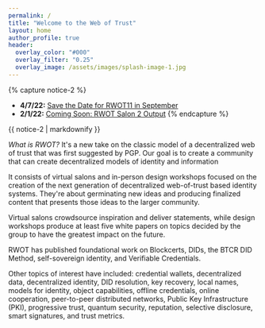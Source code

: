 ```yaml
---
permalink: /
title: "Welcome to the Web of Trust"
layout: home
author_profile: true
header:
  overlay_color: "#000"
  overlay_filter: "0.25"
  overlay_image: /assets/images/splash-image-1.jpg
---
```


{% capture notice-2 %}
* **4/7/22:** [Save the Date for RWOT11 in September](https://shannona.github.io/newwebsite/rwot%20workshop/RWOT11-SaveDate/)
* **2/1/22:** [Coming Soon: RWOT Salon 2 Output](https://shannona.github.io/newwebsite/rwot%20virtual%20salon/RWOT-VSalon2/)
{% endcapture %}

<div class="notice">{{ notice-2 | markdownify }}</div>

_What is RWOT?_ It's a new take on the classic model of a decentralized web of trust that was first suggested by PGP. Our goal is to create a community that can create decentralized models of identity and information

It consists of virtual salons and in-person design workshops focused on the creation of the next generation of decentralized web-of-trust based identity systems. They're about germinating new ideas and producing finalized content that presents those ideas to the larger community.

Virtual salons crowdsource inspiration and deliver statements, while design workshops produce at least five white papers on topics decided by the group to have the greatest impact on the future.

RWOT has published foundational work on Blockcerts, DIDs, the BTCR DID Method, self-sovereign identity, and Verifiable Credentials.

Other topics of interest have included: credential wallets, decentralized data, decentralized identity, DID resolution, key recovery, local names, models for identity, object capabilities, offline credentials, online cooperation, peer-to-peer distributed networks, Public Key Infrastructure (PKI), progressive trust, quantum security, reputation, selective disclosure, smart signatures, and trust metrics.
